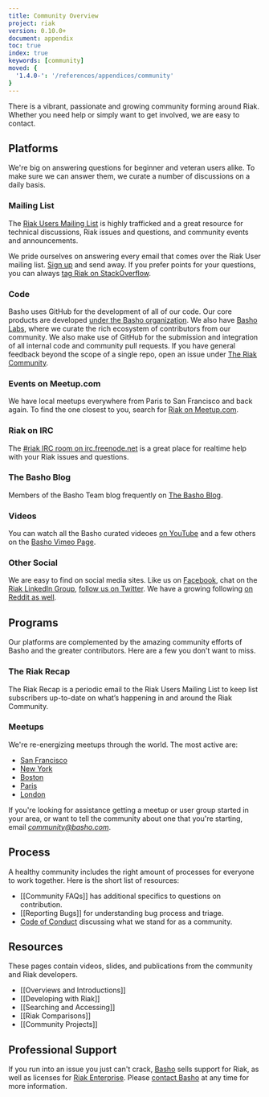 ```yaml
---
title: Community Overview
project: riak
version: 0.10.0+
document: appendix
toc: true
index: true
keywords: [community]
moved: {
  '1.4.0-': '/references/appendices/community'
}
---
```


There is a vibrant, passionate and growing community forming around Riak. Whether you need help or simply want to get involved, we are easy to contact.

## Platforms
We're big on answering questions for beginner and veteran users alike. To make sure we can answer them, we curate a number of discussions on a daily basis. 

### Mailing List

The [Riak Users Mailing
List](http://lists.basho.com/mailman/listinfo/riak-users_lists.basho.com)
is highly trafficked and a great resource for technical discussions, Riak issues and questions, and community events and announcements.

We pride ourselves on answering every email that comes over the Riak User mailing list. [Sign up](http://lists.basho.com/mailman/listinfo/riak-users_lists.basho.com) and send away. If you prefer points for your questions, you can always [tag Riak on StackOverflow](http://stackoverflow.com/questions/tagged/riak). 


### Code

Basho uses GitHub for the development of all of our
code. Our core products are developed [under the Basho organization](http://github.com/basho/). We also have [Basho Labs](http://github.com/basho-labs/), where we curate the rich ecosystem of contributors from our community. We also make use of GitHub for the submission and integration of all internal code and community pull requests. If you have general feedback beyond the scope of a single repo, open an issue under [The Riak Community](https://github.com/basho-labs/the-riak-community/issues).

### Events on Meetup.com

We have local meetups everywhere from Paris to San Francisco and back again. To find the one closest to you, search for [Riak on Meetup.com](http://riak.meetup.com/).

### Riak on IRC

The [#riak IRC room on irc.freenode.net](http://irc.lc/freenode/riak) is a great place for realtime help with your Riak issues and questions.

### The Basho Blog

Members of the Basho Team blog frequently on [The Basho
Blog](http://blog.basho.com).

### Videos

You can watch all the Basho curated videoes [on YouTube](https://www.youtube.com/user/BashoTechnologies) and a few others on the [Basho Vimeo Page](http://vimeo.com/bashotech/videos).


### Other Social 

We are easy to find on social media sites. Like us on [Facebook](http://www.facebook.com/pages/Riak/143599935667217), chat on the [Riak
LinkedIn Group](http://www.linkedin.com/groups?mostPopular=&gid=2913983), [follow us on Twitter](http://twitter.com/basho). We have a growing following [on Reddit as well](reddit.com/r/Riak/).

## Programs 
Our platforms are complemented by the amazing community efforts of Basho and the greater contributors. Here are a few you don't want to miss.

### The Riak Recap

The Riak Recap is a periodic email to the Riak Users Mailing List to
keep list subscribers up-to-date on what’s happening in and around the
Riak Community.

### Meetups

We're re-energizing meetups through the world. The most active are: 

* [San Francisco](http://www.meetup.com/San-Francisco-Riak-Meetup/)
* [New York](http://www.meetup.com/NYC-Riak-Meetup)
* [Boston](http://www.meetup.com/Boston-Riak)
* [Paris](http://www.meetup.com/Paris-Riak-Meetup/)
* [London](http://www.meetup.com/riak-london/)

If you're looking for assistance getting a meetup or user group started
in your area, or want to tell the community about one that you're
starting, email *community@basho.com*.


## Process
A healthy community includes the right amount of processes for everyone to work together. Here is the short list of resources: 

* [[Community FAQs]] has additional specifics to questions on contribution.
* [[Reporting Bugs]] for understanding bug process and triage.
* [Code of Conduct](https://github.com/basho-labs/the-riak-community/blob/master/code-of-conduct.md) discussing what we stand for as a community.

## Resources

These pages contain videos, slides, and publications from the community
and Riak developers.

* [[Overviews and Introductions]]
* [[Developing with Riak]]
* [[Searching and Accessing]]
* [[Riak Comparisons]]
* [[Community Projects]]

## Professional Support

If you run into an issue you just can't crack, [Basho](http://basho.com)
sells support for Riak, as well as licenses for [Riak
Enterprise](http://basho.com/riak-enterprise/). Please [contact
Basho](http://basho.com/contact/) at any time for more information.

